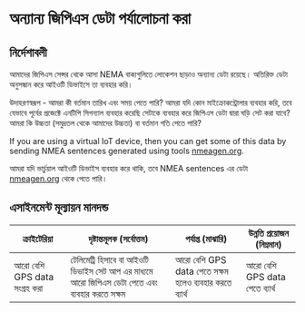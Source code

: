 # অন্যান্য জিপিএস ডেটা পর্যালোচনা করা

## নির্দেশাবলী

আমাদের জিপিএস সেন্সর থেকে আসা NEMA বাক্যগুলিতে লোকেশন ছাড়াও অন্যান্য ডেটা রয়েছে। অতিরিক্ত ডেটা অনুসন্ধান করে  আইওটি ডিভাইসে তা ব্যবহার করি।

উদাহরণস্বরূপ - আমরা কী বর্তমান তারিখ এবং সময় পেতে পারি? আমরা যদি কোন মাইক্রোকন্ট্রোলার ব্যবহার করি, তবে  যেভাবে পূর্বের প্রজেক্টে এনটিপি সিগন্যাল ব্যবহার করেছি সেটাকে ব্যবহার করে জিপিএস ডেটা দ্বারা ঘড়ি সেট করা যাবে? আমরা কি উচ্চতা (সমুদ্রতল থেকে আমাদের উচ্চতা) বা বর্তমান গতি পেতে পারি?

If you are using a virtual IoT device, then you can get some of this data by sending NMEA sentences generated using tools [nmeagen.org](https://www.nmeagen.org).

আমরা যদি ভার্চুয়াল আইওটি ডিভাইস ব্যবহার করে থাকি, তবে NMEA sentences এর ডেটা [nmeagen.org](https://www.nmeagen.org) থেকে পেতে পারি।

## এসাইনমেন্ট মূল্যায়ন মানদন্ড

| ক্রাইটেরিয়া | দৃষ্টান্তমূলক (সর্বোত্তম) | পর্যাপ্ত (মাঝারি) | উন্নতি প্রয়োজন (নিম্নমান) |
| --------- | ------------------ | -------------- | -------------------- |
| আরো বেশি GPS data সংগ্রহ করা | টেলিমেট্রি হিসাবে বা আইওটি ডিভাইস সেট আপ এর মাধ্যমে আরো জিপিএস ডেটা পেতে এবং ব্যবহার করতে সক্ষম | আরো বেশি GPS data পেতে সক্ষম হলেও ব্যবহার করতে ব্যার্থ|আরো বেশি GPS data পেতে ব্যার্থ |
